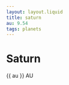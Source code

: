 ```yaml
---
layout: layout.liquid
title: saturn
au: 9.54
tags: planets
---
```


<div class="planet-page">
    <div class="avatar saturn"></div>
    <h1>Saturn</h1>
    <p>{{ au }} AU</p>
</div>